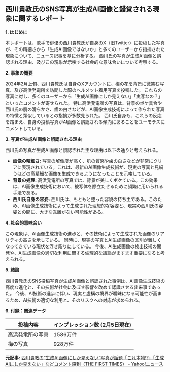 ## 西川貴教氏のSNS写真が生成AI画像と錯覚される現象に関するレポート

**1. はじめに**

本レポートは、歌手で俳優の西川貴教氏が自身のX（旧Twitter）に投稿した写真が、その精細さから「生成AI画像ではないか」と多くのユーザーから指摘された現象について、ニュース記事を基に分析する。  西川氏の写真が生成AI画像と誤認される理由、及びこの現象が示唆する社会的な意味合いについて考察する。

**2. 事象の概要**

2024年2月上旬、西川貴教氏は自身のXアカウントに、梅の花を背景に微笑む写真、及び高浜発電所を訪問した際のヘルメット着用写真を投稿した。 これらの写真に対し、多くのユーザーから「生成AI画像にしか見えない」「実写なの？」といったコメントが寄せられた。  特に高浜発電所の写真は、背景のボケ具合や西川氏の肌の滑らかさ、歯の白さなどが、AI画像生成技術によって作られた写真の特徴と類似しているとの指摘が多数見られた。  西川氏自身も、これらの反応を踏まえ、自身の投稿写真がAI画像と誤認される傾向にあることをユーモラスにコメントしている。

**3. 写真が生成AI画像と誤認される理由**

西川氏の写真が生成AI画像と誤認された主な理由は以下の通りと考えられる。

* **画像の精細さ:** 写真の解像度が高く、肌の質感や歯の白さなどが非常にクリアに表現されている。これは、最新のAI画像生成技術が、現実の写真と見紛うほどの高精細な画像を生成できるようになったことを示唆している。
* **背景の処理:** 高浜発電所の写真では、背景が美しくボケている。この効果は、AI画像生成技術において、被写体を際立たせるために頻繁に用いられる手法である。
* **西川氏自身の容姿:** 西川氏は、もともと整った容貌の持ち主である。このため、AI画像生成技術によって生成された理想的な容姿と、現実の西川氏の容姿との間に、大きな乖離がない可能性がある。

**4. 社会的意味合い**

この現象は、AI画像生成技術の進歩と、その技術によって生成された画像のリアリティの高さを示している。  同時に、現実の写真とAI生成画像の区別が難しくなってきている現状を浮き彫りにしている。  今後、AI生成画像の検出技術の開発や、AI生成画像の適切な利用に関する倫理的な議論がますます重要になると考えられる。

**5. 結論**

西川貴教氏のSNS投稿写真が生成AI画像と誤認された事例は、AI画像生成技術の高度な進化と、その技術が社会に及ぼす影響を改めて認識させる出来事であった。  今後、AI技術の進歩に伴い、現実と虚構の境界が曖昧になる可能性が高まるため、AI技術の適切な利用と、そのリスクへの対応が求められる。


**6. 付録：関連データ**

| 投稿内容 | インプレッション数 (2月5日現在) |
|---|---|
| 高浜発電所の写真 | 1586万件 |
| 梅の写真 | 928万件 |




**元記事:** [西川貴教の“生成AI画像にしか見えない”写真が話題「これ本物!?」「生成AIにしか見えない」などコメント殺到（THE FIRST TIMES） - Yahoo!ニュース](https://news.yahoo.co.jp/articles/b722120d813a9de249ac6edc367390f3743d09cd)
